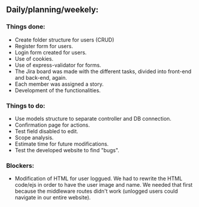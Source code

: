 ## Daily/planning/weekely:

### Things done:
- Create folder structure for users (CRUD)
- Register form for users.
- Login form created for users.
- Use of cookies.
- Use of express-validator for forms.
- The Jira board was made with the different tasks, divided into front-end and back-end, again.
- Each member was assigned a story.
- Development of the functionalities.

### Things to do:
- Use models structure to separate controller and DB connection.
- Confirmation page for actions.
- Test field disabled to edit.
- Scope analysis.
- Estimate time for future modifications.
- Test the developed website to find "bugs".

### Blockers:
- Modification of HTML for user loggued. We had to rewrite the HTML code/ejs in order to have the user image and name. We needed that first because the middleware routes didn't work (unlogged users could navigate in our entire website).